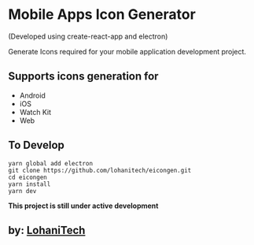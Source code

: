 # Mobile Apps Icon Generator
(Developed using create-react-app and electron)

Generate Icons required for your mobile application development project.

## Supports icons generation for
- Android
- iOS
- Watch Kit
- Web

## To Develop

```
yarn global add electron
git clone https://github.com/lohanitech/eicongen.git
cd eicongen
yarn install
yarn dev
```

**This project is still under active development**

## by: [LohaniTech](https://lohanitech.com)
